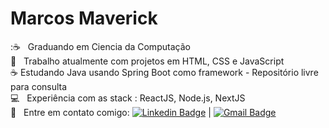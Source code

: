 # Marcos Maverick


 ::coffee: &nbsp; Graduando em Ciencia da Computação
 <br/> :purple_heart: &nbsp; Trabalho atualmente com projetos em HTML, CSS e JavaScript
 <br/> :coffee: Estudando Java usando Spring Boot como framework - Repositório livre para consulta
 <br/> :computer: &nbsp; Experiência com as stack : ReactJS, Node.js, NextJS
 <br/> :email: &nbsp; Entre em contato comigo: [![Linkedin Badge](https://img.shields.io/badge/-MarcosMaverick-blue?style=flat-square&logo=Linkedin&logoColor=white&link=https://www.linkedin.com/in/marcos-maverick-091321101/)](https://www.linkedin.com/in/marcos-maverick-091321101/) 
| 
[![Gmail Badge](https://img.shields.io/badge/-maverick.comunicacao@gmail.com-c14438?style=flat-square&logo=Gmail&logoColor=white&link=mailto:maverick.comunicacao@gmail.com)](mailto:maverick.comunicacao@gmail.com)
